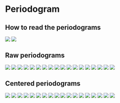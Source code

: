 # Periodogram 

## How to read the periodograms 

![](images/periodograms/example_periodogram.png)
![](images/periodograms/example_periodogram2.png)

## Raw periodograms

![](images/periodograms/periodogram_centered=false_variable=D4L_CPI.png)
![](images/periodograms/periodogram_centered=false_variable=D4L_CPIXFE.png)
![](images/periodograms/periodogram_centered=false_variable=D4L_CPI_RW.png)
![](images/periodograms/periodogram_centered=false_variable=D4L_GDP.png)
![](images/periodograms/periodogram_centered=false_variable=D4L_GDP_RW.png)
![](images/periodograms/periodogram_centered=false_variable=D4L_IPEI.png)
![](images/periodograms/periodogram_centered=false_variable=D4L_MB.png)
![](images/periodograms/periodogram_centered=false_variable=D4L_S.png)
![](images/periodograms/periodogram_centered=false_variable=DLA_CPI.png)
![](images/periodograms/periodogram_centered=false_variable=DLA_CPIXFE.png)
![](images/periodograms/periodogram_centered=false_variable=DLA_CPI_RW.png)
![](images/periodograms/periodogram_centered=false_variable=DLA_GDP.png)
![](images/periodograms/periodogram_centered=false_variable=DLA_GDP_RW.png)
![](images/periodograms/periodogram_centered=false_variable=DLA_IPEI.png)
![](images/periodograms/periodogram_centered=false_variable=DLA_MB.png)
![](images/periodograms/periodogram_centered=false_variable=DLA_S.png)
![](images/periodograms/periodogram_centered=false_variable=RS.png)
![](images/periodograms/periodogram_centered=false_variable=RS_RW.png)


## Centered periodograms

![](images/periodograms/periodogram_centered=true_variable=D4L_CPI.png)
![](images/periodograms/periodogram_centered=true_variable=D4L_CPIXFE.png)
![](images/periodograms/periodogram_centered=true_variable=D4L_CPI_RW.png)
![](images/periodograms/periodogram_centered=true_variable=D4L_GDP.png)
![](images/periodograms/periodogram_centered=true_variable=D4L_GDP_RW.png)
![](images/periodograms/periodogram_centered=true_variable=D4L_IPEI.png)
![](images/periodograms/periodogram_centered=true_variable=D4L_MB.png)
![](images/periodograms/periodogram_centered=true_variable=D4L_S.png)
![](images/periodograms/periodogram_centered=true_variable=DLA_CPI.png)
![](images/periodograms/periodogram_centered=true_variable=DLA_CPIXFE.png)
![](images/periodograms/periodogram_centered=true_variable=DLA_CPI_RW.png)
![](images/periodograms/periodogram_centered=true_variable=DLA_GDP.png)
![](images/periodograms/periodogram_centered=true_variable=DLA_GDP_RW.png)
![](images/periodograms/periodogram_centered=true_variable=DLA_IPEI.png)
![](images/periodograms/periodogram_centered=true_variable=DLA_MB.png)
![](images/periodograms/periodogram_centered=true_variable=DLA_S.png)
![](images/periodograms/periodogram_centered=true_variable=RS.png)
![](images/periodograms/periodogram_centered=true_variable=RS_RW.png)